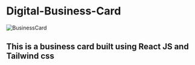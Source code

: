 # Digital-Business-Card

![BusinessCard](https://user-images.githubusercontent.com/40596420/217813302-d5d008ec-4408-4359-a5cb-d239e6d01131.png)

## This is a business card built using React JS and Tailwind css
